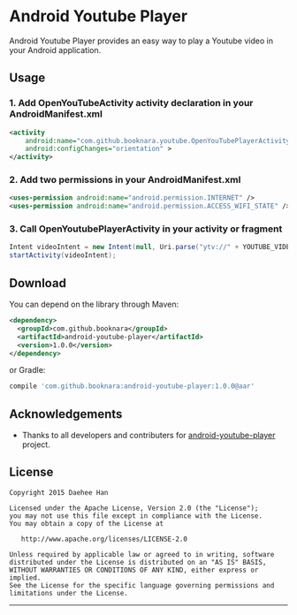 # Android Youtube Player
Android Youtube Player provides an easy way to play a Youtube video in your Android application.

## Usage

### 1. Add OpenYouTubeActivity activity declaration in your AndroidManifest.xml
```xml
<activity
    android:name="com.github.booknara.youtube.OpenYouTubePlayerActivity"
    android:configChanges="orientation" >
</activity>
```

### 2. Add two permissions in your AndroidManifest.xml
```xml
<uses-permission android:name="android.permission.INTERNET" />
<uses-permission android:name="android.permission.ACCESS_WIFI_STATE" />
```

### 3. Call OpenYoutubePlayerActivity in your activity or fragment
```java
Intent videoIntent = new Intent(null, Uri.parse("ytv://" + YOUTUBE_VIDEO_ID), this, OpenYouTubePlayerActivity.class);
startActivity(videoIntent);
```

## Download

You can depend on the library through Maven:
```xml
<dependency>
  <groupId>com.github.booknara</groupId>
  <artifactId>android-youtube-player</artifactId>
  <version>1.0.0</version>
</dependency>
```
or Gradle:
```groovy
compile 'com.github.booknara:android-youtube-player:1.0.0@aar'
```

## Acknowledgements

* Thanks to all developers and contributers for [android-youtube-player][1] project.


## License

    Copyright 2015 Daehee Han

    Licensed under the Apache License, Version 2.0 (the "License");
    you may not use this file except in compliance with the License.
    You may obtain a copy of the License at

       http://www.apache.org/licenses/LICENSE-2.0

    Unless required by applicable law or agreed to in writing, software
    distributed under the License is distributed on an "AS IS" BASIS,
    WITHOUT WARRANTIES OR CONDITIONS OF ANY KIND, either express or implied.
    See the License for the specific language governing permissions and
    limitations under the License.


---

[1]: https://code.google.com/p/android-youtube-player/

